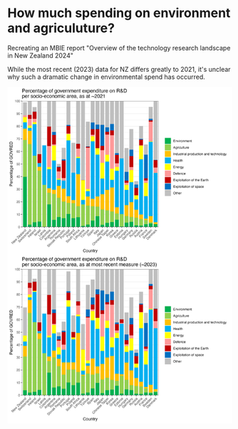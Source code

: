 # How much spending on environment and agriculuture?
Recreating an MBIE report "Overview of the technology research landscape in New Zealand 2024"

While the most recent (2023) data for NZ differs greatly to 2021, it's unclear why such a dramatic change in environmental spend has occurred.

![Figure 3 updated](output/revised_figure3.png) 